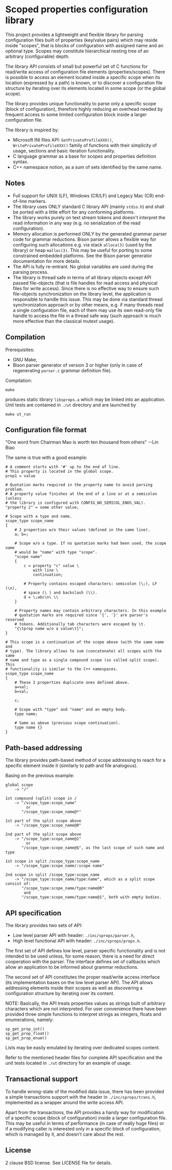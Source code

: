 Scoped properties configuration library
=======================================

This project provides a lightweight and flexible library for parsing
configuration files built of properties (key/value pairs) which may reside
inside "scopes", that is blocks of configuration with assigned name and an
optional type. Scopes may constitute hierarchical nesting tree of an arbitrary
(configurable) depth.

The library API consists of small but powerful set of C functions for read/write
access of configuration file elements (properties/scopes). There is possible to
access an element located inside a specific scope when its location (expressed
by a path) is known, or to discover a configuration file structure by iterating
over its elements located in some scope (or the global scope).

The library provides unique functionality to parse only a specific scope (block
of configuration), therefore highly reducing an overhead needed by frequent
access to some limited configuration block inside a larger configuration file.

The library is inspired by:

 - Microsoft INI files API: `GetPrivateProfileXXX()`, `WritePrivateProfileXXX()`
   family of functions with their simplicity of usage, sections and basic
   iteration functionality.
 - C language grammar as a base for scopes and properties definition syntax.
 - C++ namespace notion, as a sum of sets identified by the same name.

Notes
-----

 - Full support for UNIX (LF), Windows (CR/LF) and Legacy Mac (CR) end-of-line
   markers.
 - The library uses ONLY standard C library API (mainly `stdio.h`) and shall be
   ported with a little effort for any conforming platforms.
 - The library works purely on text stream tokens and doesn't interpret the read
   information in any way (e.g. no serialization of the read configuration).
 - Memory allocation is performed ONLY by the generated grammar parser code
   for grammar reductions. Bison parser allows a flexible way for configuring
   such allocations e.g. via stack `alloca(3)` (used by the library) or heap
   `malloc(3)`. This may be useful for porting to some constrained embedded
   platforms. See the Bison parser generator documentation for more details.
 - The API is fully re-entrant. No global variables are used during the parsing
   process.
 - The library is thread safe in terms of all library objects except API passed
   file-objects (that is file handles for read access and physical files for
   write access). Since there is no effective way to ensure such file-objects
   synchronization on the library level, the application is responsible to handle
   this issue. This may be done via standard thread synchronization approach or
   by other means, e.g. if many threads read a single configuration file, each
   of them may use its own read-only file handle to access the file in a thread
   safe way (such approach is much more effective than the classical mutext
   usage).

Compilation
-----------

Prerequisites:

 - GNU Make,
 - Bison parser generator of version 3 or higher (only in case of regenerating
   `parser.c` grammar definition file).

Compilation:

    make

produces static library `libsprops.a` which may be linked into an application.
Unit tests are contained in `./ut` directory and are launched by

    make ut_run

Configuration file format
-------------------------

"One word from Chairman Mao is worth ten thousand from others" --Lin Biao

The same is true with a good example:

    # A comment starts with '#' up to the end of line.
    # This property is located in the global scope.
    prop1 = value

    # Quotation marks required in the property name to avoid parsing problem.
    # A property value finishes at the end of a line or at a semicolon (unless
    # the library is configured with CONFIG_NO_SEMICOL_ENDS_VAL).
    "property 2" = some other value;

    # Scope with a type and name.
    scope_type scope_name
    {
        # 2 properties w/o their values (defined in the same line).
        a; b=;

        # Scope w/o a type. If no quotation marks had been used, the scope name
        # would be "name" with type "scope".
        "scope name"
        {
            c = property "c" value \
                with line \
                continuation;

            # Property contains escaped characters: semicolon (\;), LF (\n),
            # space (\ ) and backslash (\\).
            d = \;abc\n\ \\
        }

        # Property names may contain arbitrary characters. In this example
        # quotation marks are required since '{', '}' are parser's reserved
        # tokens. Additionally tab characters were escaped by \t.
        "{\tprop name w/o a value\t}";
    }

    # This scope is a continuation of the scope above (with the same name and
    # type). The library allows to sum (concatenate) all scopes with the same
    # name and type as a single compound scope (so called split scope). This
    # functionality is similar to the C++ namespaces.
    scope_type scope_name
    {
        # These 2 properties duplicate ones defined above.
        a=val;
        b=val;

        c;

        # Scope with "type" and "name" and an empty body.
        type name;

        # Same as above (previous scope continuation).
        type name {}
    }

Path-based addressing
---------------------

The library provides path-based method of scope addressing to reach for a
specific element inside it (similarly to path and file analogous).

Basing on the previous example:

    global scope
        -> "/"

    1st compound (split) scope in /
        -> "/scope_type:scope_name"
             or
           "/scope_type:scope_name@*"

    1st part of the split scope above
        -> "/scope_type:scope_name@0"

    2nd part of the split scope above
        -> "/scope_type:scope_name@1"
             or
           "/scope_type:scope_name@$", as the last scope of such name and type

    1st scope in split /scope_type:scope_name
        -> "/scope_type:scope_name/:scope name"

    2nd scope in split /scope_type:scope_name
        -> "/scope_type:scope_name/type:name", which as a split scope consist of:
           "/scope_type:scope_name/type:name@0"
            and
           "/scope_type:scope_name/type:name@1", both with empty bodies.

API specification
-----------------

The library provides two sets of API:

 - Low level parser API with header: `./inc/sprops/parser.h`,
 - High level functional API with header: `./inc/sprops/props.h`.

The first set of API defines low level, parser specific functionality and is
not intended to be used unless, for some reason, there is a need for direct
cooperation with the parser. The interface defines set of callbacks which allow
an application to be informed about grammar reductions.

The second set of API constitutes the proper read/write access interface (its
implementation bases on the low level parser API). The API allows addressing
elements inside their scopes as well as discovering a configuration structure
by iterating over its content.

NOTE: Basically, the API treats properties values as strings built of arbitrary
characters which are not interpreted. For user convenience there have been
provided three simple functions to interpret strings as integers, floats and
enumerations, namely:

    sp_get_prop_int()
    sp_get_prop_float()
    sp_get_prop_enum()

Lists may be easily emulated by iterating over dedicated scopes content.

Refer to the mentioned header files for complete API specification and the unit
tests located in `./ut` directory for an example of usage.

Transactional support
---------------------

To handle wrong-state of the modified data issue, there has been provided
a simple transactions support with the header in `./inc/sprops/trans.h`,
implemented as a wrapper around the write access API.

Apart from the transactions, the API provides a handy way for modification of
a specific scope (block of configuration) inside a larger configuration file.
This may be useful in terms of performance (in case of really huge files) or
if a modifying caller is interested only in a specific block of configuration,
which is managed by it, and doesn't care about the rest.

License
-------

2 clause BSD license. See LICENSE file for details.
